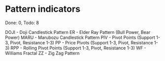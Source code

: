 # Pattern indicators
Done: 0, Todo: 8

DOJI - Doji Candlestick Pattern
ER - Elder Ray Pattern (Bull Power, Bear Power)
MARU - Marubozu Candlestick Pattern
PIV - Pivot Points (Support 1-3, Pivot, Resistance 1-3)
PP - Price Pivots (Support 1-3, Pivot, Resistance 1-3)
RPP - Rolling Pivot Points (Support 1-3, Pivot, Resistance 1-3)
WF - Williams Fractal
ZZ - Zig Zag Pattern
